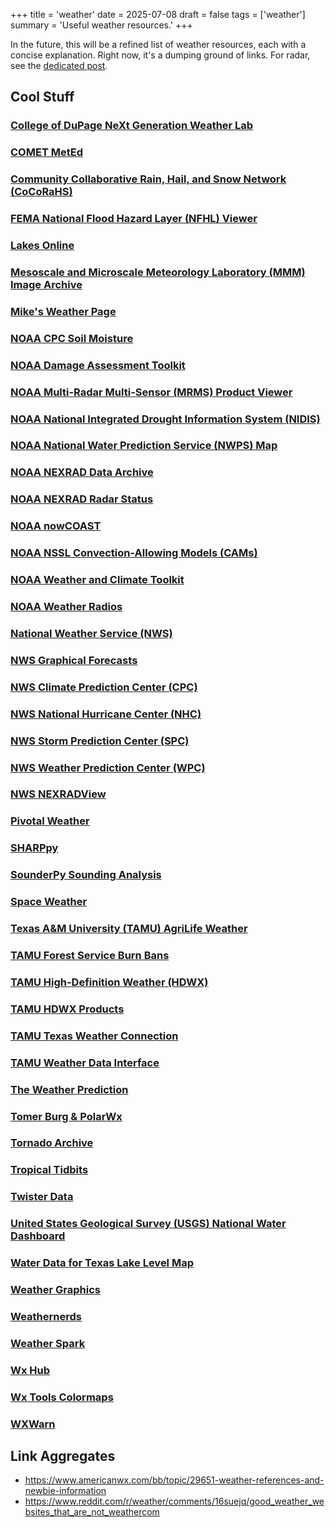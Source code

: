 +++
title = 'weather'
date = 2025-07-08
draft = false
tags = ['weather']
summary = 'Useful weather resources.'
+++

In the future, this will be a refined list of weather resources, each with a concise explanation. Right now, it's a dumping ground of links. For radar, see the [dedicated post](/posts/radar).

## Cool Stuff

### [College of DuPage NeXt Generation Weather Lab](https://weather.cod.edu)

### [COMET MetEd](https://www.meted.ucar.edu/education_training)

### [Community Collaborative Rain, Hail, and Snow Network (CoCoRaHS)](https://cocorahs.org)

### [FEMA National Flood Hazard Layer (NFHL) Viewer](https://hazards-fema.maps.arcgis.com/apps/webappviewer/index.html?id=8b0adb51996444d4879338b5529aa9cd)

### [Lakes Online](https://www.lakesonline.com)

### [Mesoscale and Microscale Meteorology Laboratory (MMM) Image Archive](https://www2.mmm.ucar.edu/imagearchive)

### [Mike's Weather Page](https://spaghettimodels.com)

### [NOAA CPC Soil Moisture](https://www.cpc.ncep.noaa.gov/products/Soilmst_Monitoring/US/Soilmst/Soilmst.shtml#)

### [NOAA Damage Assessment Toolkit](https://apps.dat.noaa.gov/StormDamage/DamageViewer)

### [NOAA Multi-Radar Multi-Sensor (MRMS) Product Viewer](https://mrms.nssl.noaa.gov/qvs/product_viewer)

### [NOAA National Integrated Drought Information System (NIDIS)](https://www.drought.gov)

### [NOAA National Water Prediction Service (NWPS) Map](https://water.noaa.gov)

### [NOAA NEXRAD Data Archive](https://www.ncdc.noaa.gov/nexradinv)

### [NOAA NEXRAD Radar Status](https://radar2pub-bldr.ncep.noaa.gov)

### [NOAA nowCOAST](https://nowcoast.noaa.gov)

### [NOAA NSSL Convection-Allowing Models (CAMs)](https://cams.nssl.noaa.gov)

### [NOAA Weather and Climate Toolkit](https://www.ncdc.noaa.gov/wct)

### [NOAA Weather Radios](https://www.weather.gov/mob/nwrhelp)

### [National Weather Service (NWS)](https://www.weather.gov)

### [NWS Graphical Forecasts](https://digital.weather.gov)

### [NWS Climate Prediction Center (CPC)](https://www.cpc.ncep.noaa.gov)

### [NWS National Hurricane Center (NHC)](https://www.nhc.noaa.gov)

### [NWS Storm Prediction Center (SPC)](https://www.spc.noaa.gov)

### [NWS Weather Prediction Center (WPC)](https://www.wpc.ncep.noaa.gov)

### [NWS NEXRADView](https://www.weather.gov/nl2/NEXRADView)

### [Pivotal Weather](https://home.pivotalweather.com)

### [SHARPpy](https://sharp.weather.ou.edu/dev)

### [SounderPy Sounding Analysis](https://sounderpysoundings.anvil.app)

### [Space Weather](https://www.spaceweather.com)

### [Texas A&M University (TAMU) AgriLife Weather](https://etweather.tamu.edu)

### [TAMU Forest Service Burn Bans](https://tfsweb.tamu.edu/wildfire-and-other-disasters/burn-bans-and-information)

### [TAMU High-Definition Weather (HDWX)](https://hdwx.tamu.edu)

### [TAMU HDWX Products](https://hdwx.tamu.edu/product-list)

### [TAMU Texas Weather Connection](https://twc.tamu.edu)

### [TAMU Weather Data Interface](https://wdi.geos.tamu.edu)

### [The Weather Prediction](https://www.theweatherprediction.com)

### [Tomer Burg & PolarWx](http://arctic.som.ou.edu/tburg)

### [Tornado Archive](https://tornadoarchive.com/explorer/2.3.1)

### [Tropical Tidbits](https://www.tropicaltidbits.com)

### [Twister Data](http://www.twisterdata.com)

### [United States Geological Survey (USGS) National Water Dashboard](https://dashboard.waterdata.usgs.gov)

### [Water Data for Texas Lake Level Map](https://www.waterdatafortexas.org/reservoirs/statewide)

### [Weather Graphics](https://www.weathergraphics.com/books/index.shtml)

### [Weathernerds](https://www.weathernerds.org/home.html)

### [Weather Spark](https://weatherspark.com)

### [Wx Hub](https://www.wxtools.org/wx-hub)

### [Wx Tools Colormaps](https://www.wxtools.org/reflectivity)

### [WXWarn](https://wxwarn.affirmatech.com)

## Link Aggregates

- <https://www.americanwx.com/bb/topic/29651-weather-references-and-newbie-information>
- <https://www.reddit.com/r/weather/comments/16suejq/good_weather_websites_that_are_not_weathercom>
